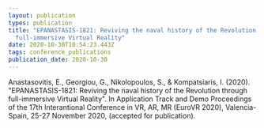 ```yaml
---
layout: publication
types: publication
title: "EPANASTASIS-1821: Reviving the naval history of the Revolution through
  full-immersive Virtual Reality"
date: 2020-10-30T10:54:23.443Z
tags: conference_publications
publication_date: 2020-10-30
---
```

Anastasovitis, E., Georgiou, G., Nikolopoulos, S., & Kompatsiaris, I. (2020). "EPANASTASIS-1821: Reviving the naval history of the Revolution through full-immersive Virtual Reality". In Application Track and Demo Proceedings of the 17th Interantional Conference in VR, AR, MR (EuroVR 2020), Valencia-Spain, 25-27 November 2020, (accepted for publication).